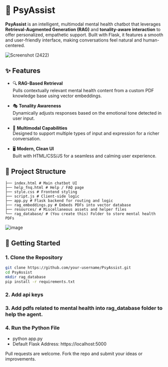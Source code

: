 # 🧠 PsyAssist

**PsyAssist** is an intelligent, multimodal mental health chatbot that leverages **Retrieval-Augmented Generation (RAG)** and **tonality-aware interaction** to offer personalized, empathetic support. Built with Flask, it features a smooth and user-friendly interface, making conversations feel natural and human-centered.

![Screenshot (2422)](https://github.com/user-attachments/assets/157f68a4-62d1-41b6-87a7-822da9ca9fd9)

## ✨ Features

- 🔍 **RAG-Based Retrieval**  
  Pulls contextually relevant mental health content from a custom PDF knowledge base using vector embeddings.

- 🎭 **Tonality Awareness**  
  Dynamically adjusts responses based on the emotional tone detected in user input.

- 🧠 **Multimodal Capabilities**  
  Designed to support multiple types of input and expression for a richer conversation.

- 🖥️ **Modern, Clean UI**  
  Built with HTML/CSS/JS for a seamless and calming user experience.

## 📁 Project Structure
```
├── index.html # Main chatbot UI
├── help_fnq.html # Help / FAQ page
├── style.css # Frontend styling
├── script.js # Client-side logic
├── app.py # Flask backend for routing and logic
├── rag_embeddings.py # Embeds PDFs into vector database
├── resources/ # Miscellaneous assets and helper files
└── rag_database/ # (You create this) Folder to store mental health PDFs
```

![image](https://github.com/user-attachments/assets/9daf659a-4629-4bfe-81d4-53984ccd9d3e)



## 🚀 Getting Started

### 1. Clone the Repository
```bash
git clone https://github.com/your-username/PsyAssist.git
cd PsyAssist
mkdir rag_database
pip install -r requirements.txt
```

### 2. Add api keys

### 3. Add pdfs related to mental health into rag_database folder to help the agent.

### 4. Run the Python File
- python app.py
- Default Flask Address: https://localhost:5000

Pull requests are welcome. Fork the repo and submit your ideas or improvements.

